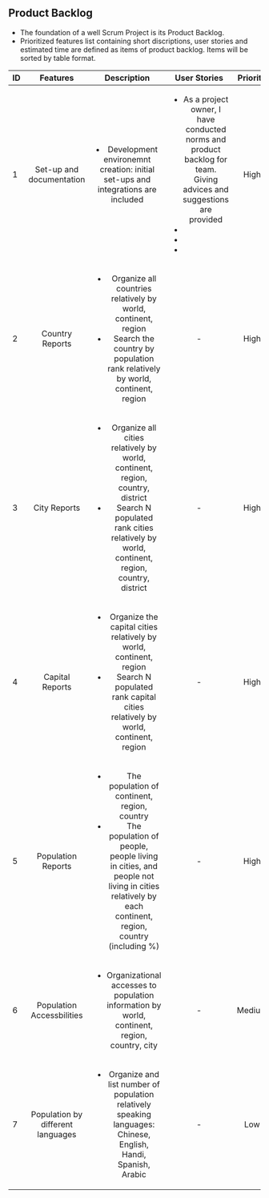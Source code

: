 ## **Product Backlog**
* The foundation of a well Scrum Project is its Product Backlog.
* Prioritized features list containing short discriptions, user stories 
and estimated time are defined as items of product backlog. Items will be sorted by table format.

| ID | Features | Description | User Stories | Priority |
| -- |:--------:|:-----------:|:------------:|:--------:|
| 1 | Set-up and documentation | <li>Development environemnt creation: initial set-ups and integrations are included</li> | <ul><li>As a project owner, I have conducted norms and product backlog for team. Giving advices and suggestions are provided</li><li></li><li></li><li></li></ul> | High |
| 2 | Country Reports | <ul><li>Organize all countries relatively by world, continent, region</li><li>Search the country by population rank relatively by world, continent, region</li></ul> | - | High |
| 3 | City Reports | <ul><li>Organize all cities relatively by world, continent, region, country, district</li><li>Search N populated rank cities relatively by world, continent, region, country, district</li></ul> | - | High |
| 4 | Capital Reports | <ul><li>Organize the capital cities relatively by world, continent, region</li><li>Search N populated rank capital cities relatively by world, continent, region</li></ul> | - | High |
| 5 | Population Reports | <ul><li>The population of continent, region, country</li><li>The population of people, people living in cities, and people not living in cities relatively by each continent, region, country (including %)</li></ul> | - | High |
| 6 | Population Accessbilities | <ul><li>Organizational accesses to population information by world, continent, region, country, city</li></ul> | - | Medium |
| 7 | Population by different languages | <ul><li>Organize and list number of population relatively speaking languages: Chinese, English, Handi, Spanish, Arabic </li></ul> | - | Low |  </li></ul>
